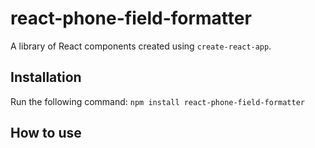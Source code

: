 # react-phone-field-formatter
A library of React components created using `create-react-app`.

## Installation
Run the following command:
`npm install react-phone-field-formatter`

## How to use

